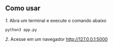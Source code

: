 ## Como usar
*1.* Abra um terminal e execute o comando abaixo
```
python3 app.py
```
*2.* Acesse em um navegador http://127.0.0.1:5000
